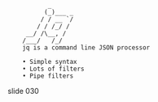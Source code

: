                _
              (_)___ _
             / / __ `/
            / / /_/ /
         __/ /\__, /
        /___/   /_/
        jq is a command line JSON processor

        • Simple syntax
        • Lots of filters
        • Pipe filters

















































































slide 030
